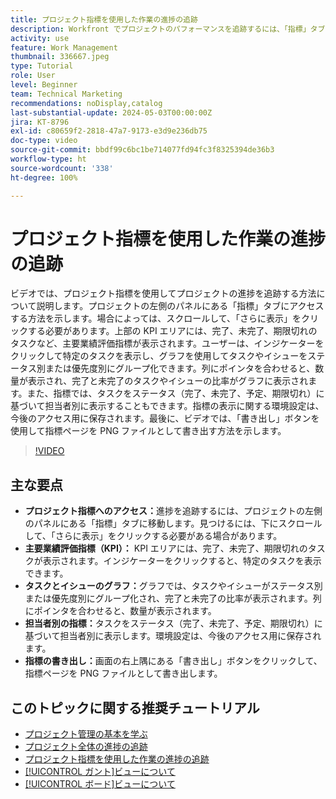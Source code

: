 ```yaml
---
title: プロジェクト指標を使用した作業の進捗の追跡
description: Workfront でプロジェクトのパフォーマンスを追跡するには、「指標」タブを使用して、KPI、タスクとイシューのグラフ、担当者別の指標、効率的な進捗監視の書き出しオプションにアクセスします。
activity: use
feature: Work Management
thumbnail: 336667.jpeg
type: Tutorial
role: User
level: Beginner
team: Technical Marketing
recommendations: noDisplay,catalog
last-substantial-update: 2024-05-03T00:00:00Z
jira: KT-8796
exl-id: c80659f2-2818-47a7-9173-e3d9e236db75
doc-type: video
source-git-commit: bbdf99c6bc1be714077fd94fc3f8325394de36b3
workflow-type: ht
source-wordcount: '338'
ht-degree: 100%

---
```


# プロジェクト指標を使用した作業の進捗の追跡

ビデオでは、プロジェクト指標を使用してプロジェクトの進捗を追跡する方法について説明します。プロジェクトの左側のパネルにある「指標」タブにアクセスする方法を示します。場合によっては、スクロールして、「さらに表示」をクリックする必要があります。上部の KPI エリアには、完了、未完了、期限切れのタスクなど、主要業績評価指標が表示されます。ユーザーは、インジケーターをクリックして特定のタスクを表示し、グラフを使用してタスクやイシューをステータス別または優先度別にグループ化できます。列にポインタを合わせると、数量が表示され、完了と未完了のタスクやイシューの比率がグラフに表示されます。また、指標では、タスクをステータス（完了、未完了、予定、期限切れ）に基づいて担当者別に表示することもできます。指標の表示に関する環境設定は、今後のアクセス用に保存されます。最後に、ビデオでは、「書き出し」ボタンを使用して指標ページを PNG ファイルとして書き出す方法を示します。


>[!VIDEO](https://video.tv.adobe.com/v/3439171/?quality=12&learn=on&enablevpops=1&captions=jpn)

## 主な要点

* **プロジェクト指標へのアクセス：**&#x200B;進捗を追跡するには、プロジェクトの左側のパネルにある「指標」タブに移動します。見つけるには、下にスクロールして、「さらに表示」をクリックする必要がある場合があります。
* **主要業績評価指標（KPI）：** KPI エリアには、完了、未完了、期限切れのタスクが表示されます。インジケーターをクリックすると、特定のタスクを表示できます。
* **タスクとイシューのグラフ：**&#x200B;グラフでは、タスクやイシューがステータス別または優先度別にグループ化され、完了と未完了の比率が表示されます。列にポインタを合わせると、数量が表示されます。
* **担当者別の指標：**&#x200B;タスクをステータス（完了、未完了、予定、期限切れ）に基づいて担当者別に表示します。環境設定は、今後のアクセス用に保存されます。
* **指標の書き出し：**&#x200B;画面の右上隅にある「書き出し」ボタンをクリックして、指標ページを PNG ファイルとして書き出します。



## このトピックに関する推奨チュートリアル

* [プロジェクト管理の基本を学ぶ](/help/manage-work/projects/getting-started-manage-a-project.md)
* [プロジェクト全体の進捗の追跡](/help/manage-work/projects/track-overall-project-progress.md)
* [プロジェクト指標を使用した作業の進捗の追跡](/help/manage-work/projects/track-work-progress-with-project-metrics.md)
* [[!UICONTROL ガント]ビューについて](/help/manage-work/projects/understand-the-gantt-view.md)
* [[!UICONTROL ボード]ビューについて](/help/manage-work/projects/understand-the-board-view.md)

